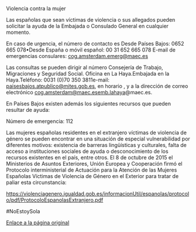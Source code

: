  Violencia contra la mujer

  Las españolas que sean víctimas de violencia o sus allegados pueden solicitar la ayuda de la Embajada o Consulado General en cualquier momento.

  En caso de urgencia, el número de contacto es Desde Países Bajos: 0652 665 078•Desde España o móvil español: 00 31 652 665 078 E-mail de emergencias consulares: cog.amsterdam.emerg@maec.es 

  Las consultas se pueden dirigir al número Consejería de Trabajo, Migraciones y Seguridad Social. Oficina en La Haya.Embajada en la Haya.Teléfono: 0031 (0)70 350 3811e-mail: paisesbajos.atpublico@mites.gob.es, en horario , y a la dirección de correo electrónico cog.amsterdam@maec.esemb.lahaya@maec.es. 

  En Países Bajos existen además los siguientes recursos que pueden resultar de ayuda: 

 Número de emergencia: 112

 Las mujeres españolas residentes en el extranjero víctimas de violencia de género se pueden encontrar en una situación de especial vulnerabilidad por diferentes motivos: existencia de barreras lingüísticas y culturales, falta de acceso a instituciones sociales de ayuda o desconocimiento de los recursos existentes en el país, entre otros. El 8 de octubre de 2015 el Ministerios de Asuntos Exteriores, Unión Europea y Cooperación firmó el Protocolo interministerial de Actuación para la Atención de las Mujeres Españolas Víctimas de Violencia de Género en el Exterior para tratar de paliar esta circunstancia:

  <https://violenciagenero.igualdad.gob.es/informacionUtil/espanolas/protocolo/pdf/ProtocoloEspanolasExtranjero.pdf> 

 #NoEstoySola

  [Enlace a la página original](https://www.exteriores.gob.es/Consulados/amsterdam/es/ServiciosConsulares/Paginas/index.aspx?scco=Pa%C3%ADses+Bajos&scd=9&scca=Emergencia%20Consular&scs=Violencia%20contra%20la%20mujer)